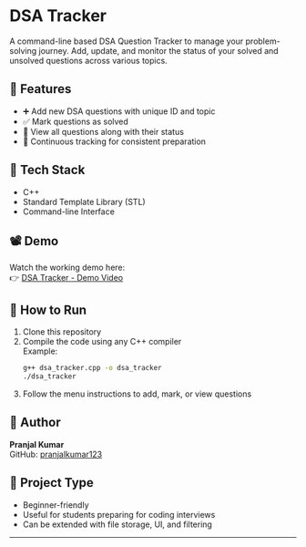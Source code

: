 # DSA Tracker

A command-line based DSA Question Tracker to manage your problem-solving journey. Add, update, and monitor the status of your solved and unsolved questions across various topics.

## 🔧 Features

- ➕ Add new DSA questions with unique ID and topic
- ✅ Mark questions as solved
- 📄 View all questions along with their status
- 🔁 Continuous tracking for consistent preparation

## 🧠 Tech Stack

- C++
- Standard Template Library (STL)
- Command-line Interface

## 📽️ Demo

Watch the working demo here:  
👉 [DSA Tracker - Demo Video](https://drive.google.com/file/d/1qPqJyup4gNYR8vnFz7BoLQmPIGoFW5C5/view?usp=drivesdk)

## 📁 How to Run

1. Clone this repository
2. Compile the code using any C++ compiler  
   Example:
   ```bash
   g++ dsa_tracker.cpp -o dsa_tracker
   ./dsa_tracker
   ```
3. Follow the menu instructions to add, mark, or view questions

## 👤 Author

**Pranjal Kumar**  
GitHub: [pranjalkumar123](https://github.com/pranjalkumar123)

## 📌 Project Type

- Beginner-friendly
- Useful for students preparing for coding interviews
- Can be extended with file storage, UI, and filtering

---
